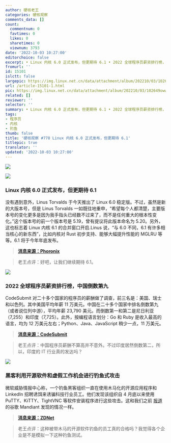 ```yaml
---
author: 硬核老王
categories: 硬核观察
comments_data: []
count:
  commentnum: 0
  favtimes: 0
  likes: 0
  sharetimes: 0
  viewnum: 3793
date: '2022-10-03 10:27:00'
editorchoice: false
excerpt: • Linux 内核 6.0 正式发布，但更期待 6.1 • 2022 全球程序员薪资排行榜，中国倒数第九 • 黑客利用开源软件和虚假工作机会进行钓鱼式攻击
fromurl: ''
id: 15101
islctt: false
largepic: https://img.linux.net.cn/data/attachment/album/202210/03/102649owwq7bl1qqxhm97a.jpg
url: /article-15101-1.html
pic: https://img.linux.net.cn/data/attachment/album/202210/03/102649owwq7bl1qqxhm97a.jpg.thumb.jpg
related: []
reviewer: ''
selector: ''
summary: • Linux 内核 6.0 正式发布，但更期待 6.1 • 2022 全球程序员薪资排行榜，中国倒数第九 • 黑客利用开源软件和虚假工作机会进行钓鱼式攻击
tags:
- 程序员
- 内核
- 钓鱼
thumb: false
title: '硬核观察 #778 Linux 内核 6.0 正式发布，但更期待 6.1'
titlepic: true
translator: ''
updated: '2022-10-03 10:27:00'
---
```


![](/data/attachment/album/202210/03/102649owwq7bl1qqxhm97a.jpg)


![](/data/attachment/album/202210/03/102658y61zv2osh3ns39b8.jpg)


### Linux 内核 6.0 正式发布，但更期待 6.1


没有遇到意外，Linus Torvalds 于今天推出了 Linux 6.0 稳定版。不过，虽然是新的大版本号，但是 Linus Torvalds 一如既往地重申，“希望每个人都清楚，主要版本号的变化更多是因为我手指头已经数不过来了，而不是任何重大的根本性变化。”这个版本号的前一个版本号是 5.19，曾有提议将此版本命名为 5.20。另外，这也标志着 Linux 内核 6.1 的合并窗口开启.Linus 说，“与 6.0 不同，6.1 有许多相当核心的新东西”，比如内核对 Rust 初步支持、能够大幅提升性能的 MGLRU 等等。6.1 将于今年年底发布。



> 
> **[消息来源：Phoronix](https://www.phoronix.com/news/Linux-6.1-Features-Early-Look)**
> 
> 
> 



> 
> 老王点评：好吧，让我们继续期待 6.1。
> 
> 
> 


![](/data/attachment/album/202210/03/102709m7gtga1s2rysr9wa.jpg)


### 2022 全球程序员薪资排行榜，中国倒数第九


CodeSubmit 对二十多个国家的程序员的薪酬做了调查，前三名是：美国、瑞士和以色列。其中美国平均年薪 11 万美元。中国在二十多个国家中排名倒数第九（或者说位列中游），平均年薪 23,790 美元。而倒数第一和第二是尼日利亚（7,255）和印度（7,725）。此外，按编程语言划分：Go 和 Ruby 是收入最高的语言，均为 12 万美元左右；Python、Java、JavaScript 稍少一点，11 万美元。



> 
> **[消息来源：CodeSubmit](https://codesubmit.io/blog/software-engineer-salary-by-country/)**
> 
> 
> 



> 
> 老王点评：中国程序员薪酬不算高并不意外。不过印度居然倒数第二，所以，印度的 IT 行业真的发达吗？
> 
> 
> 


![](/data/attachment/album/202210/03/102725ojtiw8n1ew7bbofu.jpg)


### 黑客利用开源软件和虚假工作机会进行钓鱼式攻击


微软威胁情报中心称，一个钓鱼黑客组织一直在使用木马化的开源应用程序和 LinkedIn 招聘诱饵来诱骗科技行业员工。他们发现该组织自 4 月底以来使用 PuTTY、KiTTY、TightVNC 等软件安装程序进行这些攻击。这和我们之前 [报道](/article-15040-1.html) 的谷歌 Mandiant 发现的情况一样。



> 
> **[消息来源：ZDNet](https://www.zdnet.com/article/whats-what-in-the-united-states-securing-open-source-software-act/)**
> 
> 
> 



> 
> 老王点评：这种被带木马的开源软件钓鱼的员工真的合格吗？我觉得各个企业是不是模拟一下这种钓鱼测试。
> 
> 
>